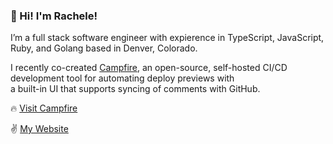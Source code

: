 ### 👋 Hi! I'm Rachele!

I’m a full stack software engineer with expierence in TypeScript, JavaScript, Ruby, and Golang based in Denver, Colorado.


I recently co-created [Campfire](https://campfire-previews.github.io/), an open-source, self-hosted CI/CD development tool for automating deploy previews with \
a built-in UI that supports syncing of comments with GitHub.

🔥 [Visit Campfire](https://campfire-previews.github.io/)

:v: [My Website](#)


